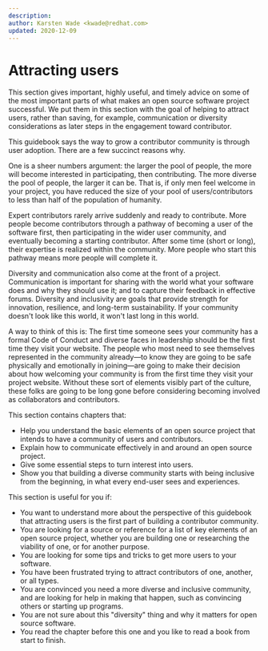 ```yaml
---
description: 
author: Karsten Wade <kwade@redhat.com>
updated: 2020-12-09
---
```


# Attracting users

This section gives important, highly useful, and timely advice on some of the most important parts of what makes an open source software project successful.
We put them in this section with the goal of helping to attract users, rather than saving, for example, communication or diversity considerations as later steps in the engagement toward contributor.

This guidebook says the way to grow a contributor community is through user adoption.
There are a few succinct reasons why.

One is a sheer numbers argument: the larger the pool of people, the more will become interested in participating, then contributing.
The more diverse the pool of people, the larger it can be.
That is, if only men feel welcome in your project, you have reduced the size of your pool of users/contributors to less than half of the population of humanity.

Expert contributors rarely arrive suddenly and ready to contribute.
More people become contributors through a pathway of becoming a user of the software first, then participating in the wider user community, and eventually becoming a starting contributor.
After some time (short or long), their expertise is realized within the community.
More people who start this pathway means more people will complete it.

Diversity and communication also come at the front of a project.
Communication is important for sharing with the world what your software does and why they should use it; and to capture their feedback in effective forums.
Diversity and inclusivity are goals that provide strength for innovation, resilience, and long-term sustainability.
If your community doesn't look like this world, it won't last long in this world.

A  way to think of this is: The first time someone sees your community has a formal Code of Conduct and diverse faces in leadership should be the first time they visit your website.
The people who most need to see themselves represented in the community already—to know they are going to be safe physically and emotionally in joining—are going to make their decision about how welcoming your community is from the first time they visit your project website.
Without these sort of elements visibly part of the culture, these folks are going to be long gone before considering becoming involved as collaborators and contributors.

This section contains chapters that:

* Help you understand the basic elements of an open source project that intends to have a community of users and contributors.
* Explain how to communicate effectively in and around an open source project.
* Give some essential steps to turn interest into users.
* Show you that building a diverse community starts with being inclusive from the beginning, in what every end-user sees and experiences.

This section is useful for you if:

* You want to understand more about the perspective of this guidebook that attracting users is the first part of building a contributor community.
* You are looking for a source or reference for a list of key elements of an open source project, whether you are building one or researching the viability of one, or for another purpose.
* You are looking for some tips and tricks to get more users to your software.
* You have been frustrated trying to attract contributors of one, another, or all types.
* You are convinced you need a more diverse and inclusive community, and are looking for help in making that happen, such as convincing others or starting up programs.
* You are not sure about this "diversity" thing and why it matters for open source software.
* You read the chapter before this one and you like to read a book from start to finish.